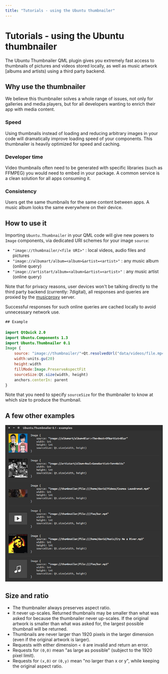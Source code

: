 ```yaml
---
title: "Tutorials - using the Ubuntu thumbnailer"
---
```


# Tutorials - using the Ubuntu thumbnailer

The Ubuntu Thumbnailer QML plugin gives you extremely fast access to
thumbnails of pictures and videos stored locally, as well as music artwork
[albums and artists) using a third party backend.

## Why use the thumbnailer

We believe this thumbnailer solves a whole range of issues, not only for
galleries and media players, but for all developers wanting to enrich their
app with media content.

### Speed

Using thumbnails instead of loading and reducing arbitrary images in your code
will dramatically improve loading speed of your components. This thumbnailer
is heavily optimized for speed and caching.

### Developer time

Video thumbnails often need to be generated with specific libraries (such as
FFMPEG) you would need to embed in your package. A common service is a clean
solution for all apps consuming it.

### Consistency

Users get the same thumbnails for the same content between apps. A music album
looks the same everywhere on their device.

## How to use it

Importing `Ubuntu.Thumbnailer` in your QML code will give new powers to
`Image` components, via dedicated URI schemes for your image `source`:

  * `"image://thumbnailer/<file URI>"` : local videos, audio files and pictures
  * `"image://albumart/album=<album>&artist=<artist>"` : any music album (online query)
  * `"image://artistart/album=<album>&artist=<artist>"` : any music artist (online query)

Note that for privacy reasons, user devices won't be talking directly to the
third party backend (currently: 7digital), all responses and queries are
proxied by the [musicproxy](https://dash.ubuntu.com/musicproxy) server.

Successful responses for such online queries are cached locally to avoid unnecessary network use.

``` QML
## Example

import QtQuick 2.0
import Ubuntu.Components 1.3
import Ubuntu.Thumbnailer 0.1
Image {
    source: "image://thumbnailer/"+Qt.resolvedUrl("data/videos/file.mp4")
    width:units.gu(20)
    height:width
    fillMode:Image.PreserveAspectFit
    sourceSize:Qt.size(width, height)
    anchors.centerIn: parent
}
```

Note that you need to specify `sourceSize` for the thumbnailer to know at
which size to produce the thumbnail.

## A few other examples

![](../../../media/qml-tutorial-thumbnailer-screenshot.png)

## Size and ratio

  * The thumbnailer always preserves aspect ratio.
  * It never up-scales. Returned thumbnails may be smaller than what was asked for because the thumbnailer never up-scales. If the original artwork is smaller than what was asked for, the largest possible thumbnail will be returned.
  * Thumbnails are never larger than 1920 pixels in the larger dimension (even if the original artwork is larger).
  * Requests with either dimension `< 0` are invalid and return an error.
  * Requests for `(0,0)` mean "as large as possible" (subject to the 1920 pixel limit).
  * Requests for `(x,0)` or `(0,y)` mean "no larger than x or y", while keeping the original aspect ratio.
